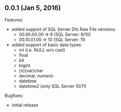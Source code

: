 ## 0.0.1 (Jan 5, 2016)

Features:

  - added support of SQL Server Dts Raw File versions:
    * 00.90.00.00 => 9 (SQL Server: 9/10)
    * 00.10.01.00 => 10 (SQL Server: 11)
  - added support of basic data types:
    * int (i.e. NULL w/o cast)
    * float
    * bit
    * bigint
    * (n)(var)char
    * decimal, numeric
    * datetime
    * datetime2 (only SQL Server 10/11)

Bugfixes:

  - initial release
